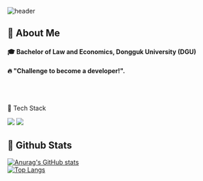 ![header](https://capsule-render.vercel.app/api?type=rounded&color=gradient&customColorList=0,2,2,5,30&section=header&text=🤍%20Welcome%20%to%20%Ming's%20git%20🤍&fontSize=50&theme=radical)

  
</div>

<div>
  <!--Body-->
  
  ## 👀 About Me
  #### :mortar_board: Bachelor of Law and Economics, Dongguk University (DGU) 
  #### :fire: "Challenge to become a developer!".<br/>
  <br/>
  <br/>
  
  
 🧱 Tech Stack
   <!--Kotlin-->
<img src="https://img.shields.io/badge/Kotlin-7F52FF?style=flat-square&logo=Kotlin&logoColor=white"/>
 <!--Java-->
   <img src="https://img.shields.io/badge/java-007396?style=for-the-badge&logo=java&logoColor=white"> 

 ## 🤔 Github Stats
  [![Anurag's GitHub stats](https://github-readme-stats.vercel.app/api?username=Mingmin99&show_icons=true&theme=radical)](https://github.com/anuraghazra/github-readme-stats)
  <br/>
  [![Top Langs](https://github-readme-stats.vercel.app/api/top-langs/?username=Mingmin99)](https://github.com/anuraghazra/github-readme-stats)
  
  
</div>
<!--
**Mingmin99/Mingmin99** is a ✨ _special_ ✨ repository because its `README.md` (this file) appears on your GitHub profile.

Here are some ideas to get you started:

- 🔭 I’m currently working on ...
- 🌱 I’m currently learning ...
- 👯 I’m looking to collaborate on ...
- 🤔 I’m looking for help with ...
- 💬 Ask me about ...
- 📫 How to reach me: ...
- 😄 Pronouns: ...
- ⚡ Fun fact: ...
-->
